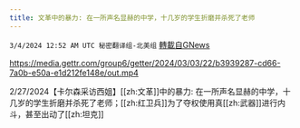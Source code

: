 ```yaml
---
title: 文革中的暴力: 在一所声名显赫的中学，十几岁的学生折磨并杀死了老师
---
```

`3/4/2024 12:52 AM UTC 秘密翻译组-北美组` [轉載自GNews](https://gnews.org/articles/2361808)


https://media.gettr.com/group6/getter/2024/03/03/22/b3939287-cd66-7a0b-e50a-e1d212fe148e/out.mp4

2/27/2024【卡尔森采访西姐】[[zh:文革]]中的暴力: 在一所声名显赫的中学，十几岁的学生折磨并杀死了老师；[[zh:红卫兵]]为了夺权使用真[[zh:武器]]进行内斗，甚至出动了[[zh:坦克]]
